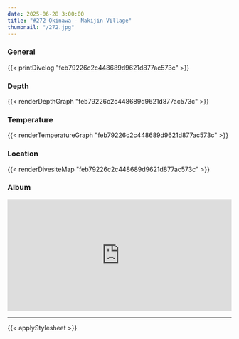 ```yaml
---
date: 2025-06-28 3:00:00
title: "#272 Okinawa - Nakijin Village"
thumbnail: "/272.jpg"
---
```


### General

{{< printDivelog "feb79226c2c448689d9621d877ac573c" >}}

### Depth

{{< renderDepthGraph "feb79226c2c448689d9621d877ac573c" >}}

### Temperature

{{< renderTemperatureGraph "feb79226c2c448689d9621d877ac573c" >}}

### Location

{{< renderDivesiteMap "feb79226c2c448689d9621d877ac573c" >}}

### Album

<div class='lr_embed' style='position: relative; padding-bottom: 50%; height: 0; overflow: hidden;'><iframe id='iframe' src='https://lightroom.adobe.com/embed/shares/ce45236378d4424ea8edd38bf5a965d8/slideshow?background_color=%232D2D2D&color=%23999999' frameborder='0'style='width:100%; height:100%; position: absolute; top:0; left:0;' ></iframe></div>

---

{{< applyStylesheet >}}
